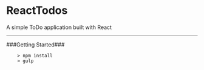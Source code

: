ReactTodos
====

A simple ToDo application built with React

---

###Getting Started###

```
	> npm install
	> gulp
```
